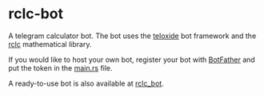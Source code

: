# rclc-bot
A telegram calculator bot.
The bot uses the [teloxide](https://github.com/teloxide) bot framework and the [rclc](https://github.com/VladimirMarkelov/rclc_lib) mathematical library.

If you would like to host your own bot, register your bot with [BotFather](https://t.me/botfather) and put the token in the [main.rs](https://github.com/12v7/rclc-bot/blob/main/src/main.rs) file.

A ready-to-use bot is also available at [rclc_bot](https://t.me/rclc_bot).
